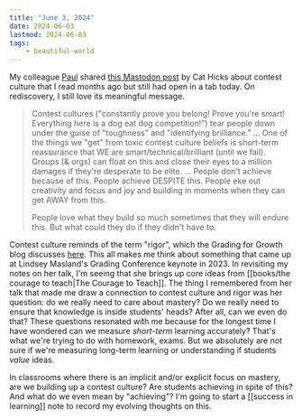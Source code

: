 ```yaml
---
title: "June 3, 2024"
date: 2024-06-03
lastmod: 2024-06-03
tags:
    - beautiful-world
---
```


My colleague [Paul](https://innig.net/) shared [this Mastodon post](https://mastodon.social/@grimalkina/112205399028342839) by Cat Hicks about contest culture that I read months ago but still had open in a tab today. On rediscovery, I still love its meaningful message.

> Contest cultures ("constantly prove you belong! Prove you're smart! Everything here is a dog eat dog competition!") tear people down under the guise of "toughness" and "identifying brilliance."
> ...
> One of the things we "get" from toxic contest culture beliefs is short-term reassurance that WE are smart/technical/brilliant (until we fail). Groups (& orgs) can float on this and close their eyes to a million damages if they're desperate to be elite.
> ...
> People don't achieve because of this. People achieve DESPITE this. People eke out creativity and focus and joy and building in moments when they can get AWAY from this.
> 
> People love what they build so much sometimes that they will endure this. But what could they do if they didn't have to.

Contest culture reminds of the term "rigor", which the Grading for Growth blog discusses [here](https://gradingforgrowth.com/p/rigor). This all makes me think about something that came up at Lindsey Masland's Grading Conference keynote in 2023. In revisiting my notes on her talk, I'm seeing that she brings up core ideas from [[books/the courage to teach|The Courage to Teach]]. The thing I remembered from her talk that made me draw a connection to contest culture and rigor was her question: do we really need to care about mastery? Do we really need to ensure that knowledge is inside students' heads? After all, can we even do that? These questions resonated with me because for the longest time I have wondered can we measure *short-term* learning accurately? That's what we're trying to do with homework, exams. But we absolutely are not sure if we're measuring long-term learning or understanding if students *value* ideas.

In classrooms where there is an implicit and/or explicit focus on mastery, are we building up a contest culture? Are students achieving in spite of this? And what do we even mean by "achieving"? I'm going to start a [[success in learning]] note to record my evolving thoughts on this.
